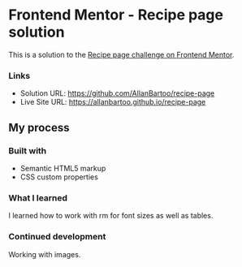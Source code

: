 # Frontend Mentor - Recipe page solution

This is a solution to the [Recipe page challenge on Frontend Mentor](https://www.frontendmentor.io/challenges/recipe-page-KiTsR8QQKm).

### Links

- Solution URL: https://github.com/AllanBartoo/recipe-page
- Live Site URL: https://allanbartoo.github.io/recipe-page

## My process

### Built with

- Semantic HTML5 markup
- CSS custom properties

### What I learned

I learned how to work with rm for font sizes as well as tables.

### Continued development

Working with images.

